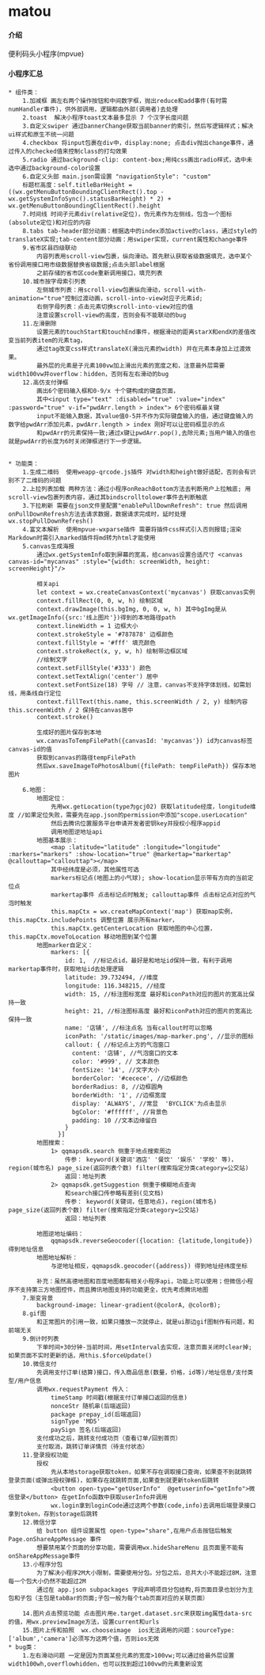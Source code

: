 # matou

#### 介绍
便利码头小程序(mpvue)


#### 小程序汇总
	

    * 组件类：
		1.加减框 画左右两个操作按钮和中间数字框，抛出reduce和add事件(有时需numHandler事件)，供外部调用，逻辑都由外部(调用者)去处理
		2.toast  解决小程序toast文本最多显示 7 个汉字长度问题
		3.自定义swiper 通过bannerChange获取当前banner的索引，然后写逻辑样式；解决ui样式和原生不统一问题
		4.checkbox 将input包裹在div中，display:none; 点击div抛出change事件，通过传入的checked值来控制class的打勾效果
		5.radio 通过background-clip: content-box;用纯css画出radio样式，选中未选中通过background-color设置
		6.自定义头部 main.json需设置 "navigationStyle": "custom"
		标题栏高度：self.titleBarHeight = ((wx.getMenuButtonBoundingClientRect().top - wx.getSystemInfoSync().statusBarHeight) * 2) + wx.getMenuButtonBoundingClientRect().height
		7.时间线 时间子元素div(relative定位)，伪元素作为左侧线，包含一个图标(absolute定位)和对应的内容
		8.tabs tab-header部分动画：根据选中的index添加active的class，通过style的translateX实现;tab-centent部分动画：用swiper实现，current属性和change事件
		9.省市区县四级联动 
			内容列表用scroll-view包裹，纵向滑动。首先默认获取省级数据填充，选中某个省份调用接口用市级数据替换省级数据;点击头部label根据
			之前存储的省市区code重新调用接口，填充列表
		10.城市按字母索引列表
			左侧城市列表：用scroll-view包裹纵向滑动，scroll-with-animation="true"控制过渡动画，scroll-into-view对应子元素id;
			右侧字母列表：点击元素切换scroll-into-view对应的值
			注意设置scroll-view的高度，否则会有不能联动的bug
		11.左滑删除
			设置元素的touchStart和touchEnd事件，根据滑动的距离starX和endX的差值改变当前列表item的元素tag，
			通过tag改变css样式translateX(滑出元素的width) 并在元素本身加上过渡效果。
			最外层的元素是子元素100vw加上滑出元素的宽度之和，注意最外层需要width100vw并overflow：hidden，否则有左右滑动的bug
		12.高仿支付弹框
			画出6个密码输入框和0-9/x 十个键构成的键盘页面，
			其中<input type="text" :disabled="true" :value="index" :password="true" v-if="pwdArr.length > index"> 6个密码框最关键
			input不能输入数据，其value值0-5并不作为实际键盘输入的值，通过键盘输入的数字给pwdArr添加元素，pwdArr.length > index 刚好可以让密码框显示的点
			和pwdArr的元素保持一致;通过x键让pwdArr.pop(),去除元素;当用户输入的值也就是pwdArr的长度为6时关闭弹框进行下一步逻辑。
			
		
	* 功能类：
		1.生成二维码  使用weapp-qrcode.js插件 对width和height做好适配，否则会有识别不了二维码的问题
		2.上拉列表加载 两种方法：通过小程序onReachBottom方法去判断用户上拉触底; 用scroll-view包裹列表内容，通过其bindscrolltolower事件去判断触底
		3.下拉刷新 需要在json文件里配置"enablePullDownRefresh": true 然后调用onPullDownRefresh方法去请求数据，数据请求完成时，延时处理wx.stopPullDownRefresh()
		4.富文本解析  使用mpvue-wxparse插件 需要将插件css样式引入否则报错;渲染 Markdown时需引入marked插件将md转为html才能使用
		5.canvas生成海报 
			通过wx.getSystemInfo取到屏幕的宽高，给canvas设置合适尺寸 <canvas canvas-id="mycanvas" :style="{width: screenWidth, height: screenHeight}"/>
			
			相关api
			let context = wx.createCanvasContext('mycanvas') 获取canvas实例
			context.fillRect(0, 0, w, h) 绘制区域
			context.drawImage(this.bgImg, 0, 0, w, h) 其中bgImg是从wx.getImageInfo({src:'线上图片'})得到的本地路径path
			context.lineWidth = 1 边框大小
			context.strokeStyle = '#787878' 边框颜色
			context.fillStyle = '#fff' 填充颜色
			context.strokeRect(x, y, w, h) 绘制带边框区域
			//绘制文字
			context.setFillStyle('#333') 颜色
			context.setTextAlign('center') 居中
			context.setFontSize(18) 字号 // 注意，canvas不支持字体划线，如需划线，用条线自行定位
			context.fillText(this.name, this.screenWidth / 2, y) 绘制内容     this.screenWidth / 2 保持在canvas居中
			context.stroke()
			
			生成好的图片保存到本地
			wx.canvasToTempFilePath({canvasId: 'mycanvas'}) id为canvas标签canvas-id的值
			获取到canvas的路径tempFilePath
			然后wx.saveImageToPhotosAlbum({filePath: tempFilePath}) 保存本地图片
			
		6.地图：
			地图定位：
				先用wx.getLocation(type为gcj02) 获取latitude经度，longitude维度 //如果定位失败，需要先在app.json的permission中添加"scope.userLocation"
				然后去腾讯位置服务平台申请开发者密钥key并授权小程序appid
				调用地图逆地址api
			地图基本展示：
				<map :latitude="latitude" :longitude="longitude" :markers="markers" :show-location="true" @markertap="markertap" @callouttap="callouttap"></map>
				其中经纬度是必须，其他属性可选
				markers标记点(地图上的小气球); show-location显示带有方向的当前定位点
				markertap事件 点击标记点时触发; callouttap事件 点击标记点对应的气泡时触发
				this.mapCtx = wx.createMapContext('map') 获取map实例，this.mapCtx.includePoints 调整位置 展示所有marker，
				this.mapCtx.getCenterLocation 获取地图的中心位置，this.mapCtx.moveToLocation 移动地图到某个位置
			地图marker自定义：
				markers: [{
					id: 1,  //标记点id，最好是和地址id保持一致，有利于调用markertap事件时，获取地址id去处理逻辑
					latitude: 39.732494, //维度
					longitude: 116.348215, //经度
					width: 15, //标注图标宽度 最好和iconPath对应的图片的宽高比保持一致
					height: 21, //标注图标高度 最好和iconPath对应的图片的宽高比保持一致
					name: '店铺', //标注点名 当有callout时可以忽略
					iconPath: '/static/images/map-marker.png', //显示的图标
					callout: { //标记点上方的气泡窗口
					  content: '店铺', //气泡窗口的文本
					  color: '#999', // 文本颜色
					  fontSize: '14', //文字大小
					  borderColor: '#cecece', //边框颜色
					  borderRadius: 8, //边框圆角
					  borderWidth: '1', //边框宽度
					  display: 'ALWAYS', //常显  'BYCLICK'为点击显示
					  bgColor: '#ffffff', //背景色
					  padding: 10 //文本边缘留白
					}
				  }]
			地图搜索：
				1> qqmapsdk.search 侧重于地点搜索周边
					传参： keyword(关键词'酒店' '餐饮' '娱乐' '学校' 等)，region(城市名) page_size(返回列表个数) filter(搜索指定分类category=公交站)
					返回：地址列表
				2> qqmapsdk.getSuggestion 侧重于模糊地点查询
					和search接口传参略有差别(见文档)
					传参： keyword(关键词，任意地点)，region(城市名) page_size(返回列表个数) filter(搜索指定分类category=公交站)
					返回：地址列表
	
			地图逆地址编码：
				qqmapsdk.reverseGeocoder({location: {latitude,longitude}) 得到地址信息
			地图地址解析：
				与逆地址相反，qqmapsdk.geocoder({address}) 得到地址经纬度坐标
			
			补充：虽然高德地图和百度地图都有相关小程序api，功能上可以使用；但微信小程序不支持第三方地图控件，而且腾讯地图支持的功能更全，优先考虑腾讯地图
		7.渐变背景
			background-image: linear-gradient(@colorA, @colorB);
		8.gif图
			和正常图片的引用一致，如果只播放一次就停止，就是ui那边gif图制作有问题，和前端无关
		9.倒计时列表
			下单时间+30分钟-当前时间，用setInterval去实现，注意页面关闭时clear掉;如果页面不实时更新的话，用this.$forceUpdate()
		10.微信支付 
			先调用支付订单(结算)接口，传入商品信息(数量，价格，id等)/地址信息/支付类型/用户信息 
			调用wx.requestPayment 传入：
				timeStamp 时间戳(根据支付订单接口返回的信息)
				nonceStr 随机串(后端返回)
				package prepay_id(后端返回)
				signType 'MD5'
				paySign 签名(后端返回)
			支付成功之后，跳转支付成功页（查看订单/回到首页）
			支付取消，跳转订单详情页（待支付状态）
		11.登录授权功能 
			授权
				先从本地storage获取token，如果不存在调取接口查询，如果查不到就跳转登录页面(或弹出授权弹框)，如果存在就跳转页面,如果查到就更新token后跳转
				<button open-type="getUserInfo"  @getuserinfo="getInfo">微信登录</button> 在getInfo函数中获取userInfo并调用
				wx.login拿到loginCode通过这两个参数(code,info)去调用后端登录接口拿到token，存到storage后跳转
		12.微信分享
			给 button 组件设置属性 open-type="share",在用户点击按钮后触发 Page.onShareAppMessage 事件
			想要禁用某个页面的分享功能，需要调用wx.hideShareMenu 且页面里不能有onShareAppMessage事件
		13.小程序分包
			为了解决小程序2M大小限制，需要使用分包。分包之后，总共大小不能超过8M，注意每一个包大小仍然不能超过2M
			通过在 app.json subpackages 字段声明项目分包结构,将页面目录也划分为主包和子包（主包是tabBar的页面;子包一般为每个tab页面对应的关联页面）
			
		14.图片点击预览功能 点击图片用e.target.dataset.src来获取img属性data-src的值，用wx.previewImage方法，设置current和urls
		15.图片上传和拍照  wx.chooseimage  ios无法调用的问题：sourceType: ['album','camera']必须写为这两个值，否则ios无效
	* bug类：
		1.左右滑动问题 一定是因为页面某些元素的宽度>100vw;可以通过给最外层设置width100wh,overflowhidden，也可以找到超过100vw的元素重新设宽
